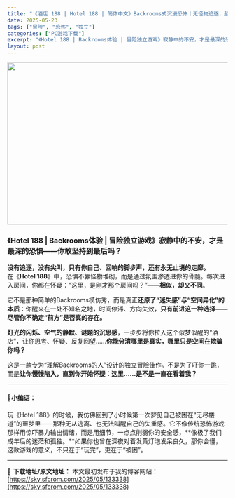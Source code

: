 ```yaml
---
title: "《酒店 188 | Hotel 188 | 简体中文》Backrooms式沉浸恐怖丨无怪物追逐，越走越不安"
date: 2025-05-23
tags: ["冒险", "恐怖", "独立"]
categories: ["PC游戏下载"]
excerpt: "《Hotel 188 | Backrooms体验 | 冒险独立游戏》寂静中的不安，才是最深的恐惧——你敢坚持到最后吗？ 没有追逐，没有尖叫，只有你自己、回响的脚步声，还有永无止境的走廊。在《Hotel 188》中，恐惧不靠怪物堆砌，而是通过氛围渗透进你的骨髓。每次进入房间，你都在怀疑：“这里，是刚才&hellip;"
layout: post
---
```


<img class="aligncenter size-full wp-image-133339" src="https://sky.sfcrom.com/wp-content/uploads/2025/05/2025052308591591.webp" alt="" width="660" height="370" />
<h3 data-start="0" data-end="63">《Hotel 188 | Backrooms体验 | 冒险独立游戏》寂静中的不安，才是最深的恐惧——你敢坚持到最后吗？</h3>
<p data-start="65" data-end="189"><strong data-start="65" data-end="102">没有追逐，没有尖叫，只有你自己、回响的脚步声，还有永无止境的走廊。</strong><br data-start="102" data-end="105" />在《<strong data-start="107" data-end="120">Hotel 188</strong>》中，恐惧不靠怪物堆砌，而是通过氛围渗透进你的骨髓。每次进入房间，你都在怀疑：“这里，是刚才那个房间吗？”——<strong data-start="175" data-end="186">相似，却又不同</strong>。</p>
<p data-start="191" data-end="295">它不是那种简单的Backrooms模仿秀，而是真正<strong data-start="216" data-end="238">还原了“迷失感”与“空间异化”的本质</strong>：你醒来在一处不知名之地，时间停滞、方向失效，<strong data-start="261" data-end="293">只有前进这一种选择——尽管你不确定“前方”是否真的存在。</strong></p>
<p data-start="297" data-end="379"><strong data-start="297" data-end="319">灯光的闪烁、空气的静默、谜题的沉思感</strong>，一步步将你拉入这个似梦似醒的“酒店”，让你思考、怀疑、反复回望……<strong data-start="353" data-end="379">你能分清哪里是真实，哪里只是空间在欺骗你吗？</strong></p>
<p data-start="381" data-end="456">这是一款专为“理解Backrooms的人”设计的独立冒险佳作。不是为了吓你一跳，而是<strong data-start="423" data-end="456">让你慢慢陷入，直到你开始怀疑：这里……是不是一直在看着我？</strong></p>


<hr data-start="458" data-end="461" />

<h4 data-start="463" data-end="476">🧠小编语：</h4>
<p data-start="477" data-end="651">玩《Hotel 188》的时候，我仿佛回到了小时候第一次梦见自己被困在“无尽楼道”的噩梦里——那种无从逃离、也无法叫醒自己的失重感。它不像传统恐怖游戏那样用惊吓暴力输出情绪，而是用细节，一点点削弱你的安全感，**像极了我们成年后的迷茫和孤独。**如果你也曾在深夜对着发黄灯泡发呆良久，那你会懂，这款游戏的意义，不只在于“玩完”，更在于“被困”。</p>

---
📖 **下载地址/原文地址：** 本文最初发布于我的博客网站：[https://sky.sfcrom.com/2025/05/133338](https://sky.sfcrom.com/2025/05/133338)
